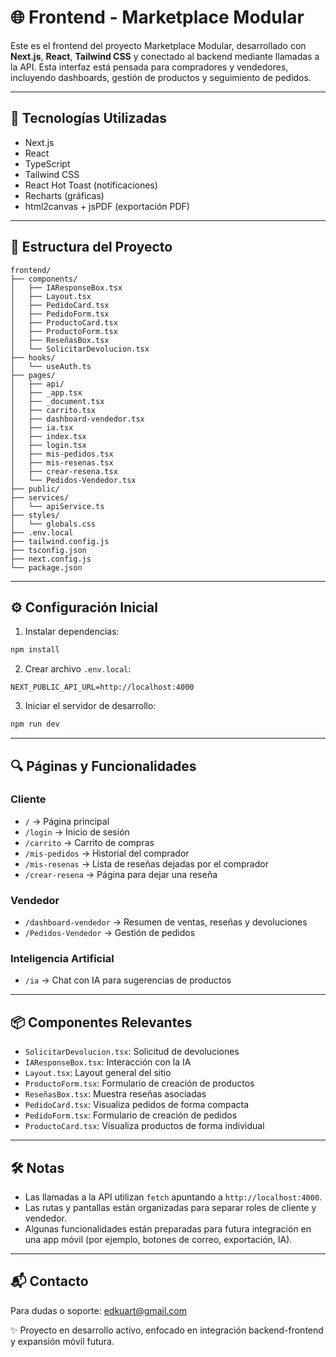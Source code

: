 # 🌐 Frontend - Marketplace Modular

Este es el frontend del proyecto Marketplace Modular, desarrollado con **Next.js**, **React**, **Tailwind CSS** y conectado al backend mediante llamadas a la API. Esta interfaz está pensada para compradores y vendedores, incluyendo dashboards, gestión de productos y seguimiento de pedidos.

---

## 🚀 Tecnologías Utilizadas

- Next.js
- React
- TypeScript
- Tailwind CSS
- React Hot Toast (notificaciones)
- Recharts (gráficas)
- html2canvas + jsPDF (exportación PDF)

---

## 📁 Estructura del Proyecto

```
frontend/
├── components/
│   ├── IAResponseBox.tsx
│   ├── Layout.tsx
│   ├── PedidoCard.tsx
│   ├── PedidoForm.tsx
│   ├── ProductoCard.tsx
│   ├── ProductoForm.tsx
│   ├── ReseñasBox.tsx
│   └── SolicitarDevolucion.tsx
├── hooks/
│   └── useAuth.ts
├── pages/
│   ├── api/
│   ├── _app.tsx
│   ├── _document.tsx
│   ├── carrito.tsx
│   ├── dashboard-vendedor.tsx
│   ├── ia.tsx
│   ├── index.tsx
│   ├── login.tsx
│   ├── mis-pedidos.tsx
│   ├── mis-resenas.tsx
│   ├── crear-resena.tsx
│   └── Pedidos-Vendedor.tsx
├── public/
├── services/
│   └── apiService.ts
├── styles/
│   └── globals.css
├── .env.local
├── tailwind.config.js
├── tsconfig.json
├── next.config.js
└── package.json
```

---

## ⚙️ Configuración Inicial

1. Instalar dependencias:
```bash
npm install
```

2. Crear archivo `.env.local`:
```env
NEXT_PUBLIC_API_URL=http://localhost:4000
```

3. Iniciar el servidor de desarrollo:
```bash
npm run dev
```

---

## 🔍 Páginas y Funcionalidades

### Cliente
- `/` → Página principal
- `/login` → Inicio de sesión
- `/carrito` → Carrito de compras
- `/mis-pedidos` → Historial del comprador
- `/mis-resenas` → Lista de reseñas dejadas por el comprador
- `/crear-resena` → Página para dejar una reseña

### Vendedor
- `/dashboard-vendedor` → Resumen de ventas, reseñas y devoluciones
- `/Pedidos-Vendedor` → Gestión de pedidos

### Inteligencia Artificial
- `/ia` → Chat con IA para sugerencias de productos

---

## 📦 Componentes Relevantes

- `SolicitarDevolucion.tsx`: Solicitud de devoluciones
- `IAResponseBox.tsx`: Interacción con la IA
- `Layout.tsx`: Layout general del sitio
- `ProductoForm.tsx`: Formulario de creación de productos
- `ReseñasBox.tsx`: Muestra reseñas asociadas
- `PedidoCard.tsx`: Visualiza pedidos de forma compacta
- `PedidoForm.tsx`: Formulario de creación de pedidos
- `ProductoCard.tsx`: Visualiza productos de forma individual

---

## 🛠 Notas

- Las llamadas a la API utilizan `fetch` apuntando a `http://localhost:4000`.
- Las rutas y pantallas están organizadas para separar roles de cliente y vendedor.
- Algunas funcionalidades están preparadas para futura integración en una app móvil (por ejemplo, botones de correo, exportación, IA).

---

## 📬 Contacto

Para dudas o soporte: [edkuart@gmail.com](mailto:edkuart@gmail.com)

✨ Proyecto en desarrollo activo, enfocado en integración backend-frontend y expansión móvil futura.
